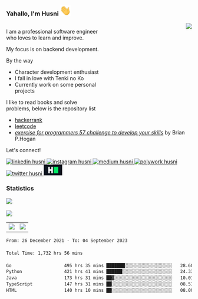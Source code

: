 <h3 align="left">
    Yahallo, I'm Husni <img src="https://raw.githubusercontent.com/masnurrm/masnurrm/master/wave.gif" width="30px">
</h3>

<div class="container" style="width: 100%; ">
<div class="column" style="width: 50%; float: right; @media (max-width: 600px) {width: 100%; float: none;}">
<img align="right" src="https://user-images.githubusercontent.com/70875733/228036176-f427cf74-2b17-4720-b7d2-f04f466ee4c1.gif" height="250px">
</div>

<div class="column-2" style="width: 50%; float: left; @media (max-width: 600px) {width: 100%; float: none;}">
<p align="left">I am a professional software engineer who loves to learn and improve. 
<!--     and I have experience using several programming languages such as Python with Django, Java with Springboot, Golang with Gin, and NodeJS. -->
</p>
<p>My focus is on backend development.</p>
    
</div>
By the way

* Character development enthusiast
* I fall in love with Tenki no Ko
* Currently work on some personal projects

I like to read books and solve problems, below is the repository list
* [hackerrank](https://github.com/husfuu/hackerank)
* [leetcode](https://github.com/husfuu/leetcode)
* [*exercise for programmers 57 challenge to develop your skills*](https://github.com/husfuu/exercises-for-programmers-57-challenges-golang) by Brian P.Hogan 

Let's connect!

<a href="https://www.linkedin.com/in/muhammad-husni-nur-fadillah/"> <img src="https://user-images.githubusercontent.com/70875733/182503151-0970f8fe-abb1-4805-a9a9-83dd89cadc45.png" width="30" alt="linkedin husni"/> </a>
<a href=""> <img src="https://user-images.githubusercontent.com/70875733/182502935-65f42044-9063-47c6-bf4a-0ac09760676c.png" width="30" alt="instagram husni"/> </a>
<a href="https://medium.com/@husfuu"> <img src="https://user-images.githubusercontent.com/70875733/182503249-623db0b3-c275-4b0b-b044-4923fc0d8c48.png" width="30" alt="medium husni"/> </a>
<a href="https://www.polywork.com/husfuu"> <img src="https://user-images.githubusercontent.com/70875733/182504183-7e132d90-f945-4790-9ed9-a45a9d4cbcee.png" width="30" alt="polywork husni"/> </a>
<a href="https://twitter.com/tanakafuu"> <img src="https://user-images.githubusercontent.com/70875733/182503042-601096a3-f5d7-46bd-89ff-d397569fe05f.png" width="30" alt="twitter husni"/> </a>
<a href="https://www.hackerrank.com/husfuu"> <img src="assets/oooo.webp" width="50" alt="twitter husni"/> </a>

### Statistics
![](https://komarev.com/ghpvc/?username=husfuu&style=flat&color=red)
<table>
<tr>
  <td valign="center">
     <img height="120em" src="https://github-readme-stats.vercel.app/api?username=husfuu&show_icons=true&theme=calm"/>
  </td>
  <td>
     <img height="120em" src="https://github-readme-streak-stats.herokuapp.com?user=husfuu&theme=calm&date_format=M%20j%5B%2C%20Y%5D"/>
  </td>    


<img height="150em" src="https://github.r2v.ch/codewars?user=husfuu&stroke=%23ce9f6f"/>


<!-- </tr>
<tr>
  <td valign="center">
     <img height="140em" src="https://github-readme-stats.vercel.app/api/top-langs/?username=husfuu&layout=compact&theme=calm"/>
  </td>
  <td >
    <img src="https://wakatime.com/share/@039bd02d-64b8-4d8b-b6c4-c5e4ceffafcf/0c88226b-e202-41f0-95bd-f6b2caa67991.svg" width="300" alt="coding activity"/>
  </td>
</tr> -->
</table>

<!-- ![counter](https://count.getloli.com/get/@husfuu-github-readme?theme=rule34) -->

<!-- <img src="https://wakatime.com/share/@039bd02d-64b8-4d8b-b6c4-c5e4ceffafcf/0c88226b-e202-41f0-95bd-f6b2caa67991.svg" width="300" alt="coding activity"/> -->

<!--START_SECTION:waka-->

```txt
From: 26 December 2021 - To: 04 September 2023

Total Time: 1,732 hrs 56 mins

Go                    495 hrs 35 mins ███████░░░░░░░░░░░░░░░░░░   28.60 %
Python                421 hrs 41 mins ██████░░░░░░░░░░░░░░░░░░░   24.33 %
Java                  173 hrs 31 mins ██▓░░░░░░░░░░░░░░░░░░░░░░   10.01 %
TypeScript            147 hrs 31 mins ██░░░░░░░░░░░░░░░░░░░░░░░   08.51 %
HTML                  140 hrs 10 mins ██░░░░░░░░░░░░░░░░░░░░░░░   08.09 %
```

<!--END_SECTION:waka-->

